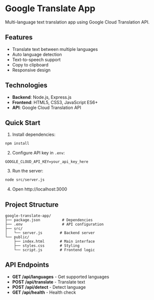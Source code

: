 # Google Translate App

Multi-language text translation app using Google Cloud Translation API.

## Features

- Translate text between multiple languages
- Auto language detection
- Text-to-speech support
- Copy to clipboard
- Responsive design

## Technologies

- **Backend**: Node.js, Express.js
- **Frontend**: HTML5, CSS3, JavaScript ES6+
- **API**: Google Cloud Translation API

## Quick Start

1. Install dependencies:

```bash
npm install
```

2. Configure API key in `.env`:

```
GOOGLE_CLOUD_API_KEY=your_api_key_here
```

3. Run the server:

```bash
node src/server.js
```

4. Open http://localhost:3000

## Project Structure

```
google-translate-app/
├── package.json          # Dependencies
├── .env                  # API configuration
├── src/
│   └── server.js        # Backend server
└── public/
    ├── index.html       # Main interface
    ├── styles.css       # Styling
    └── script.js        # Frontend logic
```

## API Endpoints

- **GET /api/languages** - Get supported languages
- **POST /api/translate** - Translate text
- **POST /api/detect** - Detect language
- **GET /api/health** - Health check
